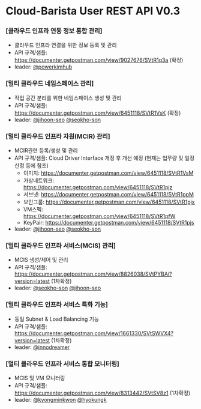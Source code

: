
# Cloud-Barista User REST API V0.3
### [클라우드 인프라 연동 정보 통합 관리] 
  * 클라우드 인프라 연결을 위한 정보 등록 및 관리
  * API 규격/샘플: https://documenter.getpostman.com/view/9027676/SVtR1q3a (확정)
  * leader: [@powerkimhub](https://github.com/orgs/cloud-barista/people/powerkimhub)
 
### [멀티 클라우드 네임스페이스 관리]
  * 작업 공간 분리를 위한 네임스페이스 생성 및 관리
  * API 규격/샘플: https://documenter.getpostman.com/view/6451118/SVtR1VsK (확정)
  * leader: [@jihoon-seo](https://github.com/orgs/cloud-barista/people/jihoon-seo) [@seokho-son](https://github.com/orgs/cloud-barista/people/seokho-son)
 
### [멀티 클라우드 인프라 자원(MCIR) 관리]
  * MCIR관련 등록/생성 및 관리
  * API 규격/샘플: Cloud Driver Interface 개정 후 개선 예정
    (현재는 업무량 및 일정 산정 등에 참조)
    - 이미지: https://documenter.getpostman.com/view/6451118/SVtR1VsM
    - 가상네트워크: https://documenter.getpostman.com/view/6451118/SVtR1pjz
    - 서브넷: https://documenter.getpostman.com/view/6451118/SVtR1ppM
    - 보안그룹: https://documenter.getpostman.com/view/6451118/SVtR1pjx 
    - VM스펙: https://documenter.getpostman.com/view/6451118/SVtR1pfW 
    - KeyPair: https://documenter.getpostman.com/view/6451118/SVtR1pjs
  * leader: [@jihoon-seo](https://github.com/orgs/cloud-barista/people/jihoon-seo) [@seokho-son](https://github.com/orgs/cloud-barista/people/seokho-son)
 
### [멀티 클라우드 인프라 서비스(MCIS) 관리]
  * MCIS 생성/제어 및 관리
  * API 규격/샘플: https://documenter.getpostman.com/view/8826038/SVtPYBAi?version=latest (1차확정)
  * leader: [@seokho-son](https://github.com/orgs/cloud-barista/people/seokho-son) [@jihoon-seo](https://github.com/orgs/cloud-barista/people/jihoon-seo)
 
### [멀티 클라우드 인프라 서비스 특화 기능]
  * 동일 Subnet & Load Balancing 기능
  * API 규격/샘플: https://documenter.getpostman.com/view/1661330/SVtSWVX4?version=latest (1차확정)
  * leader: [@innodreamer](https://github.com/orgs/cloud-barista/people/innodreamer)
 
### [멀티 클라우드 인프라 서비스 통합 모니터링]
  * MCIS 및 VM 모니터링
  * API 규격/샘플: https://documenter.getpostman.com/view/8313442/SVtSV8z1 (1차확정)
  * leader: [@kyongminkwon](https://github.com/orgs/cloud-barista/people/kyongminkwon) [@hyokungk](https://github.com/orgs/cloud-barista/people/hyokungk)
  
